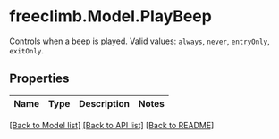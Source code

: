 # freeclimb.Model.PlayBeep
Controls when a beep is played. Valid values: `always`, `never`, `entryOnly`, `exitOnly`.

## Properties

Name | Type | Description | Notes
------------ | ------------- | ------------- | -------------

[[Back to Model list]](../README.md#documentation-for-models) [[Back to API list]](../README.md#documentation-for-api-endpoints) [[Back to README]](../README.md)


